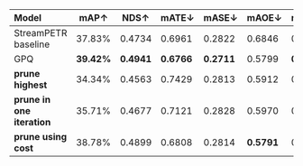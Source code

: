 Model             | mAP$\uparrow$    | NDS$\uparrow$ | mATE$\downarrow$ | mASE$\downarrow$ | mAOE$\downarrow$ | mAVE$\downarrow$ | mAAE$\downarrow$
:-----------------------|------------|------------|-------|-------|-------|-------|-------
StreamPETR baseline     | 37.83%     | 0.4734     | 0.6961 | 0.2822 | 0.6846 | 0.2856 |0.2084
GPQ                     | **39.42%** | **0.4941** | **0.6766** | **0.2711** | 0.5799 | **0.2780** |0.2136
**prune highest**       | 34.34%     | 0.4563     | 0.7429 | 0.2813 | 0.5912 | 0.3188 |0.2195
**prune in one iteration** | 35.71%     | 0.4677     | 0.7121 | 0.2828 | 0.5970 | 0.2930 |0.2233
**prune using cost**  | 38.78%     | 0.4899     | 0.6808 | 0.2814 | **0.5791** | 0.2853 |**0.2130**